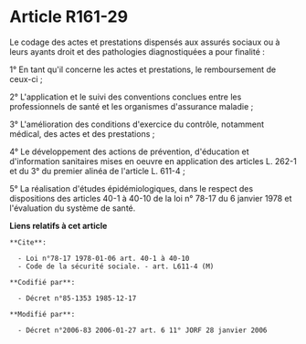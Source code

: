 # Article R161-29

Le codage des actes et prestations dispensés aux assurés sociaux ou à leurs ayants droit et des pathologies diagnostiquées a
pour finalité :

1° En tant qu'il concerne les actes et prestations, le remboursement de ceux-ci ;

2° L'application et le suivi des conventions conclues entre les professionnels de santé et les organismes d'assurance
maladie ;

3° L'amélioration des conditions d'exercice du contrôle, notamment médical, des actes et des prestations ;

4° Le développement des actions de prévention, d'éducation et d'information sanitaires mises en oeuvre en application des
articles L. 262-1 et du 3° du premier alinéa de l'article L. 611-4 ;

5° La réalisation d'études épidémiologiques, dans le respect des dispositions des articles 40-1 à 40-10 de la loi n° 78-17 du
6 janvier 1978 et l'évaluation du système de santé.

**Liens relatifs à cet article**

	**Cite**:

	  - Loi n°78-17 1978-01-06 art. 40-1 à 40-10
	  - Code de la sécurité sociale. - art. L611-4 (M)

	**Codifié par**:

	  - Décret n°85-1353 1985-12-17

	**Modifié par**:

	  - Décret n°2006-83 2006-01-27 art. 6 11° JORF 28 janvier 2006
